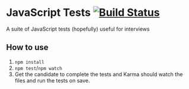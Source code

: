 # JavaScript Tests [![Build Status](https://travis-ci.org/ruchismita91/javascript-tests.svg?branch=master)](https://travis-ci.org/ruchismita91/javascript-tests)

A suite of JavaScript tests (hopefully) useful for interviews

## How to use
1. `npm install`
2. `npm test`/`npm watch`
3. Get the candidate to complete the tests and Karma should watch the files and run the tests on save.
